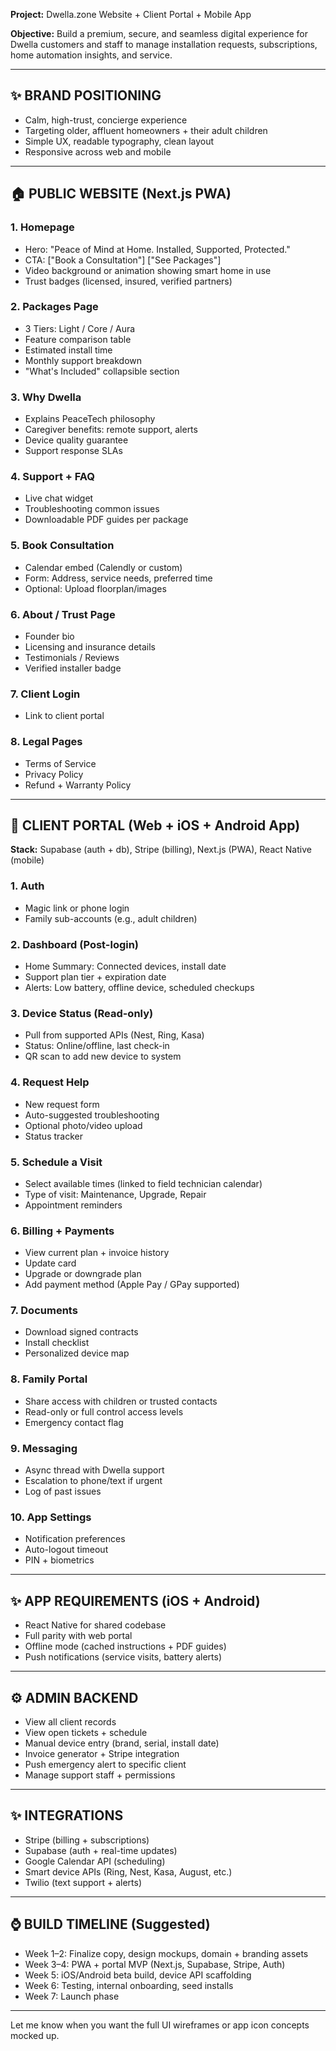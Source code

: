 **Project:** Dwella.zone Website + Client Portal + Mobile App

**Objective:** Build a premium, secure, and seamless digital experience for Dwella customers and staff to manage installation requests, subscriptions, home automation insights, and service.

---

## ✨ BRAND POSITIONING

* Calm, high-trust, concierge experience
* Targeting older, affluent homeowners + their adult children
* Simple UX, readable typography, clean layout
* Responsive across web and mobile

---

## 🏠 PUBLIC WEBSITE (Next.js PWA)

### 1. Homepage

* Hero: "Peace of Mind at Home. Installed, Supported, Protected."
* CTA: \["Book a Consultation"] \["See Packages"]
* Video background or animation showing smart home in use
* Trust badges (licensed, insured, verified partners)

### 2. Packages Page

* 3 Tiers: Light / Core / Aura
* Feature comparison table
* Estimated install time
* Monthly support breakdown
* "What's Included" collapsible section

### 3. Why Dwella

* Explains PeaceTech philosophy
* Caregiver benefits: remote support, alerts
* Device quality guarantee
* Support response SLAs

### 4. Support + FAQ

* Live chat widget
* Troubleshooting common issues
* Downloadable PDF guides per package

### 5. Book Consultation

* Calendar embed (Calendly or custom)
* Form: Address, service needs, preferred time
* Optional: Upload floorplan/images

### 6. About / Trust Page

* Founder bio
* Licensing and insurance details
* Testimonials / Reviews
* Verified installer badge

### 7. Client Login

* Link to client portal

### 8. Legal Pages

* Terms of Service
* Privacy Policy
* Refund + Warranty Policy

---

## 🏦 CLIENT PORTAL (Web + iOS + Android App)

**Stack:** Supabase (auth + db), Stripe (billing), Next.js (PWA), React Native (mobile)

### 1. Auth

* Magic link or phone login
* Family sub-accounts (e.g., adult children)

### 2. Dashboard (Post-login)

* Home Summary: Connected devices, install date
* Support plan tier + expiration date
* Alerts: Low battery, offline device, scheduled checkups

### 3. Device Status (Read-only)

* Pull from supported APIs (Nest, Ring, Kasa)
* Status: Online/offline, last check-in
* QR scan to add new device to system

### 4. Request Help

* New request form
* Auto-suggested troubleshooting
* Optional photo/video upload
* Status tracker

### 5. Schedule a Visit

* Select available times (linked to field technician calendar)
* Type of visit: Maintenance, Upgrade, Repair
* Appointment reminders

### 6. Billing + Payments

* View current plan + invoice history
* Update card
* Upgrade or downgrade plan
* Add payment method (Apple Pay / GPay supported)

### 7. Documents

* Download signed contracts
* Install checklist
* Personalized device map

### 8. Family Portal

* Share access with children or trusted contacts
* Read-only or full control access levels
* Emergency contact flag

### 9. Messaging

* Async thread with Dwella support
* Escalation to phone/text if urgent
* Log of past issues

### 10. App Settings

* Notification preferences
* Auto-logout timeout
* PIN + biometrics

---

## ✨ APP REQUIREMENTS (iOS + Android)

* React Native for shared codebase
* Full parity with web portal
* Offline mode (cached instructions + PDF guides)
* Push notifications (service visits, battery alerts)

---

## ⚙️ ADMIN BACKEND

* View all client records
* View open tickets + schedule
* Manual device entry (brand, serial, install date)
* Invoice generator + Stripe integration
* Push emergency alert to specific client
* Manage support staff + permissions

---

## ✨ INTEGRATIONS

* Stripe (billing + subscriptions)
* Supabase (auth + real-time updates)
* Google Calendar API (scheduling)
* Smart device APIs (Ring, Nest, Kasa, August, etc.)
* Twilio (text support + alerts)

---

## ⌚ BUILD TIMELINE (Suggested)

* Week 1–2: Finalize copy, design mockups, domain + branding assets
* Week 3–4: PWA + portal MVP (Next.js, Supabase, Stripe, Auth)
* Week 5: iOS/Android beta build, device API scaffolding
* Week 6: Testing, internal onboarding, seed installs
* Week 7: Launch phase

---

Let me know when you want the full UI wireframes or app icon concepts mocked up.
